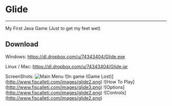 Glide
===
* * *
My First Java Game (Just to get my feet wet)

Download
---
Windows: https://dl.dropbox.com/u/74343404/Glide.exe

Linux / Mac: https://dl.dropbox.com/u/74343404/Glide.jar

ScreenShots: 
![Main Menu](http://www.fiscalleti.com/images/glide.png)
![In game (Game Lost)] (http://www.fiscalleti.com/images/glide2.png)
![How To Play] (http://www.fiscalleti.com/images/glide3.png)
![Options] (http://www.fiscalleti.com/images/glide2.png)
![Controls] (http://www.fiscalleti.com/images/glide2.png)

